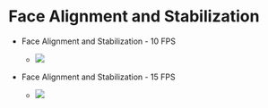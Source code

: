# Face Alignment and Stabilization 

* Face Alignment and Stabilization - 10 FPS
  * [![](http://img.youtube.com/vi/w94oYYK-loI/0.jpg)](http://www.youtube.com/watch?v=w94oYYK-loI "Face Alignment and Stabilization - 10 FPS")



* Face Alignment and Stabilization - 15 FPS
  * [![](http://img.youtube.com/vi/ut5pQAaAMWU/0.jpg)](http://www.youtube.com/watch?v=ut5pQAaAMWU "Face Alignment and Stabilization - 15 FPS")





